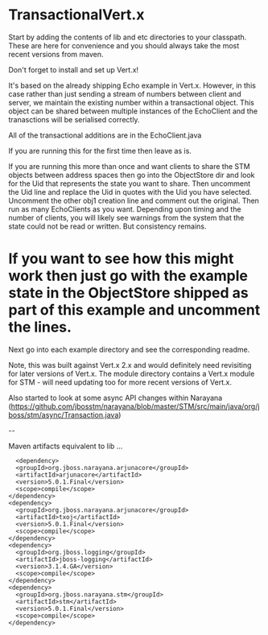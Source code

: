 TransactionalVert.x
===================

Start by adding the contents of lib and etc directories to your classpath. These are here for convenience and you should always take the most recent versions from maven.

Don't forget to install and set up Vert.x!

It's based on the already shipping Echo example in Vert.x. However, in this case rather than just
sending a stream of numbers between client and server, we maintain the existing number within a
transactional object. This object can be shared between multiple instances of the EchoClient and the
tranasctions will be serialised correctly.

All of the transactional additions are in the EchoClient.java

If you are running this for the first time then leave as is.

If you are running this more than once and want clients to share the STM objects between
address spaces then go into the ObjectStore dir and look for the Uid that represents the state
you want to share. Then uncomment the Uid line  and replace the Uid in quotes with the Uid
you have selected. Uncomment the other obj1 creation line and comment out the original. Then run as
many EchoClients as you want. Depending upon timing and the number of clients, you will likely
see warnings from the system that the state could not be read or written. But consistency remains.

If you want to see how this might work then just go with the example state in the ObjectStore
shipped as part of this example and uncomment the lines.
=======
Next go into each example directory and see the corresponding readme.

Note, this was built against Vert.x 2.x and would definitely need revisiting for later versions of Vert.x. The module directory contains a Vert.x module for STM - will need updating too for more recent versions of Vert.x.

Also started to look at some async API changes within Narayana (https://github.com/jbosstm/narayana/blob/master/STM/src/main/java/org/jboss/stm/async/Transaction.java)

--

Maven artifacts equivalent to lib ...

      <dependency>
      <groupId>org.jboss.narayana.arjunacore</groupId>
      <artifactId>arjunacore</artifactId>
      <version>5.0.1.Final</version>
      <scope>compile</scope>
    </dependency>
    <dependency>
      <groupId>org.jboss.narayana.arjunacore</groupId>
      <artifactId>txoj</artifactId>
      <version>5.0.1.Final</version>
      <scope>compile</scope>
    </dependency>
    <dependency>
      <groupId>org.jboss.logging</groupId>
      <artifactId>jboss-logging</artifactId>
      <version>3.1.4.GA</version>
      <scope>compile</scope>
    </dependency>
    <dependency>
      <groupId>org.jboss.narayana.stm</groupId>
      <artifactId>stm</artifactId>
      <version>5.0.1.Final</version>
      <scope>compile</scope>
    </dependency>
